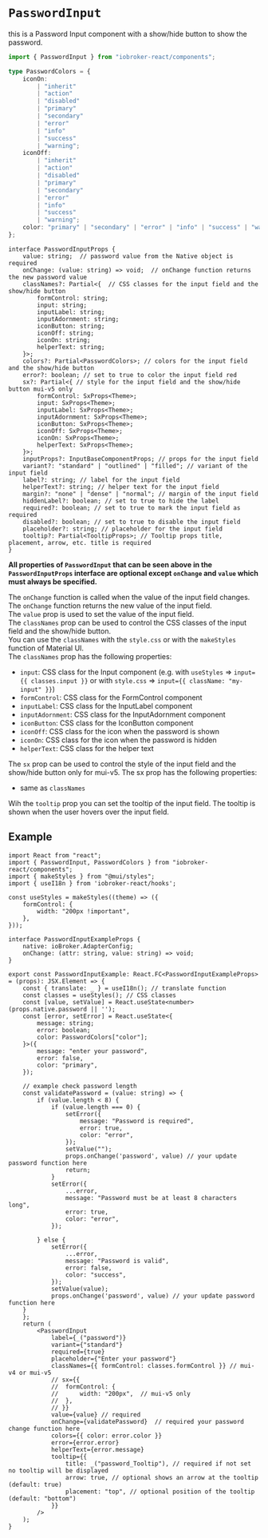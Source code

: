 # `PasswordInput`

this is a Password Input component with a show/hide button to show the password.

```ts
import { PasswordInput } from "iobroker-react/components";
```

```ts
type PasswordColors = {
	iconOn:
		| "inherit"
		| "action"
		| "disabled"
		| "primary"
		| "secondary"
		| "error"
		| "info"
		| "success"
		| "warning";
	iconOff:
		| "inherit"
		| "action"
		| "disabled"
		| "primary"
		| "secondary"
		| "error"
		| "info"
		| "success"
		| "warning";
	color: "primary" | "secondary" | "error" | "info" | "success" | "warning";
};
```

```tsx
interface PasswordInputProps {
	value: string;  // password value from the Native object is required
	onChange: (value: string) => void;  // onChange function returns the new password value
	classNames?: Partial<{  // CSS classes for the input field and the show/hide button
		formControl: string;
		input: string;
		inputLabel: string;
		inputAdornment: string;
		iconButton: string;
		iconOff: string;
		iconOn: string;
		helperText: string;
	}>;
	colors?: Partial<PasswordColors>; // colors for the input field and the show/hide button
	error?: boolean; // set to true to color the input field red
	sx?: Partial<{ // style for the input field and the show/hide button mui-v5 only
		formControl: SxProps<Theme>;
		input: SxProps<Theme>;
		inputLabel: SxProps<Theme>;
		inputAdornment: SxProps<Theme>;
		iconButton: SxProps<Theme>;
		iconOff: SxProps<Theme>;
		iconOn: SxProps<Theme>;
		helperText: SxProps<Theme>;
	}>;
	inputProps?: InputBaseComponentProps; // props for the input field
	variant?: "standard" | "outlined" | "filled"; // variant of the input field
	label?: string; // label for the input field
	helperText?: string; // helper text for the input field
	margin?: "none" | "dense" | "normal"; // margin of the input field
	hiddenLabel?: boolean; // set to true to hide the label
	required?: boolean; // set to true to mark the input field as required
	disabled?: boolean; // set to true to disable the input field
	placeholder?: string; // placeholder for the input field
	tooltip?: Partial<TooltipProps>; // Tooltip props title, placement, arrow, etc. title is required
}
```
**All properties of `PasswordInput` that can be seen above in the `PasswordInputProps` interface are optional except `onChange` and `value` which must always be specified.**

The `onChange` function is called when the value of the input field changes. The `onChange` function returns the new value of the input field.\
The `value` prop is used to set the value of the input field.\
The `classNames` prop can be used to control the CSS classes of the input field and the show/hide button.\
You can use the `classNames` with the `style.css` or with the `makeStyles` function of Material UI.\
The `classNames` prop has the following properties:
- `input`: CSS class for the Input component (e.g. with `useStyles` => `input={{ classes.input }}` or with `style.css` => `input={{ className: "my-input" }}`)
- `formControl`: CSS class for the FormControl component
- `inputLabel`: CSS class for the InputLabel component
- `inputAdornment`: CSS class for the InputAdornment component
- `iconButton`: CSS class for the IconButton component
- `iconOff`: CSS class for the icon when the password is shown
- `iconOn`: CSS class for the icon when the password is hidden
- `helperText`: CSS class for the helper text

The `sx` prop can be used to control the style of the input field and the show/hide button only for mui-v5. The sx prop has the following properties:
  - same as `classNames`
	
Wih the `tooltip` prop you can set the tooltip of the input field. The tooltip is shown when the user hovers over the input field.

## Example

```tsx
import React from "react";
import { PasswordInput, PasswordColors } from "iobroker-react/components";
import { makeStyles } from "@mui/styles";
import { useI18n } from 'iobroker-react/hooks';

const useStyles = makeStyles((theme) => ({
	formControl: {
		width: "200px !important",
	},
}));

interface PasswordInputExampleProps {
	native: ioBroker.AdapterConfig;
	onChange: (attr: string, value: string) => void;
}

export const PasswordInputExample: React.FC<PasswordInputExampleProps>
= (props): JSX.Element => {
	const { translate: _ } = useI18n(); // translate function
	const classes = useStyles(); // CSS classes
	const [value, setValue] = React.useState<number>(props.native.password || '');
	const [error, setError] = React.useState<{
		message: string;
		error: boolean;
		color: PasswordColors["color"];
	}>({
		message: "enter your password",
		error: false,
		color: "primary",
	});

	// example check password length
	const validatePassword = (value: string) => {
		if (value.length < 8) {
			if (value.length === 0) {
				setError({
					message: "Password is required",
					error: true,
					color: "error",
				});
				setValue("");
				props.onChange('password', value) // your update password function here 
				return;
			}
			setError({
				...error,
				message: "Password must be at least 8 characters long",
				error: true,
				color: "error",
			});
      
		} else {
            setError({
				...error,
				message: "Password is valid",
				error: false,
				color: "success",
			});
			setValue(value);
			props.onChange('password', value) // your update password function here 
    }
	};
	return (
		<PasswordInput 
			label={_("password")}  
			variant={"standard"} 
			required={true} 
			placeholder={"Enter your password"} 
			classNames={{ formControl: classes.formControl }} // mui-v4 or mui-v5
			// sx={{
			// 	formControl: {
			// 		width: "200px",  // mui-v5 only
			// 	},
			// }}
			value={value} // required
			onChange={validatePassword}  // required your password change function here
			colors={{ color: error.color }} 
			error={error.error} 
			helperText={error.message}
			tooltip={{
				title: _("password_Tooltip"), // required if not set no tooltip will be displayed
				arrow: true, // optional shows an arrow at the tooltip (default: true)
				placement: "top", // optional position of the tooltip (default: "bottom")
			}}
		/>
	);
}
```



